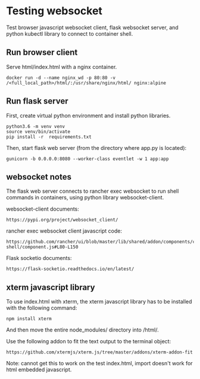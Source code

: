 Testing websocket
=================

Test browser javascript websocket client, flask websocket server, and python kubectl library to connect to container shell.

Run browser client
--------------

Serve html/index.html with a nginx container.

```
docker run -d --name nginx_wd -p 80:80 -v /<full_local_path>/html/:/usr/share/nginx/html/ nginx:alpine
```

Run flask server
------------

First, create virtual python environment and install python libraries.
```
python3.6 -m venv venv
source venv/bin/activate
pip install -r  requirements.txt
```

Then, start flask web server (from the directory where app.py is located):
```
gunicorn -b 0.0.0.0:8080 --worker-class eventlet -w 1 app:app
```

websocket notes
---------------

The flask web server connects to rancher exec websocket to run shell commands in containers, using python library websocket-client.

websocket-client documents:
```
https://pypi.org/project/websocket_client/
```

rancher exec websocket client javascript code:
```
https://github.com/rancher/ui/blob/master/lib/shared/addon/components/container-shell/component.js#L80-L150
```

Flask socketio documents:
```
https://flask-socketio.readthedocs.io/en/latest/
```

xterm javascript library
------------------------

To use index.html with xterm, the xterm javascript library has to be installed with the following command:
```
npm install xterm
```
And then move the entire node_modules/ directory into /html/.

Use the following addon to fit the text output to the terminal object:
```
https://github.com/xtermjs/xterm.js/tree/master/addons/xterm-addon-fit
```
Note: cannot get this to work on the test index.html, import doesn't work for html embedded javascript.

